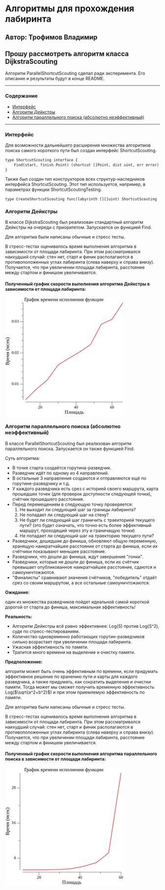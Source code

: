 #  Алгоритмы для прохождения лабиринта #
## Автор: Трофимов Владимир ##

## Прошу рассмотреть алгоритм класса DijkstraScouting ##
Алгоритм ParallelShortcutScouting сделал ради эксперимента. Его описание и результаты будут в конце README.

---
### Содержание ###
- [Интерфейс](#интерфейс)
- [Алгоритм Дейкстры](#алгоритм-дейкстры)
- [Алгоритм параллельного поиска (абсолютно неэффективный)](#алгоритм_параллельного_поиска_абсолютно_неэффективный)
---

### Интерфейс ###
Для возможности дальнейшего расширения множества алгоритмов поиска самого короткого пути был создан интерфейс ShortcutScouting.
```
type ShortcutScouting interface {
    Find(start, finish Point) (shortcut []Point, dist uint, err error)
}
```
Также был создан тип конструкторов всех структур-наследников интерфейса ShortcutScouting. Этот тип используется, например, в параметрах функции ShortcutScoutingTesting.
```
type CreateShortcutScouting func(labyrinth [][]uint) ShortcutScouting
```

### Алгоритм Дейкстры ###
В классе DijkstraScouting был реализован стандартный алгоритм Дейкстры на очереди с приоритетом. Запускается он функцией Find.

Для алгоритма были написаны обычные и стресс тесты.

В стресс-тестах оценивалось время выполнения алгоритма в зависимости от площади лабиринта. При этом рассматривался наихудший случай: стен нет, старт и финик располагаются в противоположенных углах лабиринта (слева наверху и справа внизу). Получается, что при увеличении площади лабиринта, расстояние между стартом и финишом увеличивается.
#### Полученный график скорости выполнения алгоритма Дейкстры в зависимости от площади лабиринта: ####
![1](https://github.com/Vladimir220/labyrinth/blob/main/tests/Benchmark_DijkstraScouting.png)

### Алгоритм параллельного поиска (абсолютно неэффективный) ###
В классе ParallelShortcutScouting был реализован алгоритм параллельного поиска. Запускается он также функцией Find.

Суть алгоритма:
- В точке старта создаётся горутина-разведчик.
- Разведчик идёт по одному из 4 направлений.
- В остальные 3 направления создаются и отправляются ещё по горутине-разведчику и т.д.
- У каждого разведчика есть срез с историей своего маршрута, карта прошедших точек (для проверок доступности следующей точки), счётчик прошедшего расстояния.
- Перед перемещением в следующую точку проверяется:
    1) Не выходит ли следующий шаг за границы лабиринта?
    2) Не попадает ли следующий шаг на стену?
    3) Не будет ли следующий шаг граничить с траекторией текущего пути? (это будет означать, что точно есть более эффективный маршрут, проходящий через эту и граничащую точки)
    4) Не попадает ли следующий шаг на траекторию текущего пути?
- Разведчики, дошедшие до финиша, обновляют общую переменную, хранящую наикратчайшее расстояние от старта до финиша, если их счётчики показывают меньшее расстояние.
- Разведчики, что дошли до финиша, ждут завершения "гонки".
- Разведчики, которые не дошли до финиша, если их счётчик превышает опубликованное наикратчайшее расстояние, сдаются и самоуничтожаются.
- "Финалисты" сравнивают значения счётчиков, "победитель" отдаёт срез со своим маршрутом, а все остальные самоуничтожаются.

**Ожидание:** 

один из множества разведчиков пойдет идеальной самой короткой дорогой от старта до финиша, максимальная эффективность!

**Реальность:** 
- Алгоритм Дейкстры всё равно эффективнее: Log(S) против Log(S^2), судя по стресс-тестированиям.
- Количество одновременно работающих горутин-разведчиков сильно возрастает при увеличении площади лабиринта.
- Ужасная эффективность по памяти.
- Тратится много времени на выделение и очистку памяти.

**Предположение:** 

алгоритм может быть очень эффективным по времени, если придумать эффективное решение по хранению пути и карты для каждого разведчика, а также придумать, как сократить выделения и очистки памяти. Тогда может мы сможет получить временную эффективность Log($\sqrt{a^2+b^2}$) и при этом приемлемую эффективность по памяти.

Для алгоритма были написаны обычные и стресс тесты.

В стресс-тестах оценивалось время выполнения алгоритма в зависимости от площади лабиринта. При этом рассматривался наихудший случай: стен нет, старт и финик располагаются в противоположенных углах лабиринта (слева наверху и справа внизу). Получается, что при увеличении площади лабиринта, расстояние между стартом и финишем увеличивается.
#### Полученный график скорости выполнения алгоритма параллельного поиска в зависимости от площади лабиринта: ####
![2](https://github.com/Vladimir220/labyrinth/blob/main/tests/Benchmark_ParallelShortcutScouting.png)

